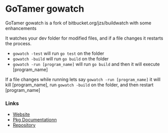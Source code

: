 GoTamer gowatch
===============

GoTamer gowatch is a fork of bitbucket.org/jzs/buildwatch with some enhancements

It watches your dev folder for modified files, and if a file changes it restarts the process.  

 * `gowatch -test` will run `go test` on the folder 
 * `gowatch -build` will run `go build` on the folder 
 * `gowatch -run [program_name]` will run `go build` and then it will execute [program_name] 

If a file changes while running lets say `gowatch -run [program_name]` it will kill [program_name], run `gowatch -build` on the folder, and then restart [program_name]

### Links
 * [Website](http://www.robotamer.com/html/GoTamer "GoTamer Website")
 * [Pkg Documentationn](http://go.pkgdoc.org/bitbucket.org/gotamer/gowatch "Pkg Documentation")
 * [Repository](https://bitbucket.org/gotamer/gowatch "Repository")

